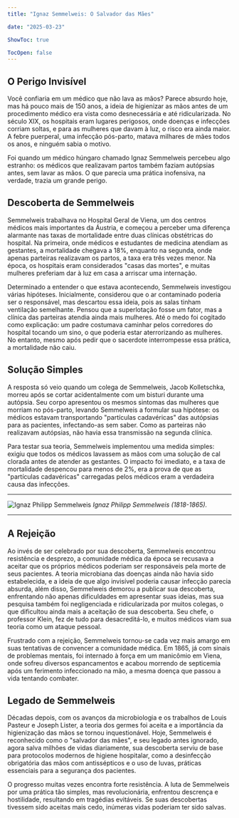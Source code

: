 ```yaml
---
title: "Ignaz Semmelweis: O Salvador das Mães"

date: "2025-03-23"

ShowToc: true

TocOpen: false 
---
```

## O Perigo Invisível

Você confiaria em um médico que não lava as mãos? Parece absurdo hoje, mas há pouco mais de 150 anos, a ideia de higienizar as mãos antes de um procedimento médico era vista como desnecessária e até ridicularizada. No século XIX, os hospitais eram lugares perigosos, onde doenças e infecções corriam soltas, e para as mulheres que davam à luz, o risco era ainda maior. A febre puerperal, uma infecção pós-parto, matava milhares de mães todos os anos, e ninguém sabia o motivo.

Foi quando um médico húngaro chamado Ignaz Semmelweis percebeu algo estranho: os médicos que realizavam partos também faziam autópsias antes, sem lavar as mãos. O que parecia uma prática inofensiva, na verdade, trazia um grande perigo.


## Descoberta de Semmelweis

Semmelweis trabalhava no Hospital Geral de Viena, um dos centros médicos mais importantes da Áustria, e começou a perceber uma diferença alarmante nas taxas de mortalidade entre duas clínicas obstétricas do hospital. Na primeira, onde médicos e estudantes de medicina atendiam as gestantes, a mortalidade chegava a 18%, enquanto na segunda, onde apenas parteiras realizavam os partos, a taxa era três vezes menor. Na época, os hospitais eram considerados "casas das mortes", e muitas mulheres preferiam dar à luz em casa a arriscar uma internação.

Determinado a entender o que estava acontecendo, Semmelweis investigou várias hipóteses. Inicialmente, considerou que o ar contaminado poderia ser o responsável, mas descartou essa ideia, pois as salas tinham ventilação semelhante. Pensou que a superlotação fosse um fator, mas a clínica das parteiras atendia ainda mais mulheres. Até o medo foi cogitado como explicação: um padre costumava caminhar pelos corredores do hospital tocando um sino, o que poderia estar aterrorizando as mulheres. No entanto, mesmo após pedir que o sacerdote interrompesse essa prática, a mortalidade não caiu.


## Solução Simples

A resposta só veio quando um colega de Semmelweis, Jacob Kolletschka, morreu após se cortar acidentalmente com um bisturi durante uma autópsia. Seu corpo apresentou os mesmos sintomas das mulheres que morriam no pós-parto, levando Semmelweis a formular sua hipótese: os médicos estavam transportando "partículas cadavéricas" das autópsias para as pacientes, infectando-as sem saber. Como as parteiras não realizavam autópsias, não havia essa transmissão na segunda clínica.

Para testar sua teoria, Semmelweis implementou uma medida simples: exigiu que todos os médicos lavassem as mãos com uma solução de cal clorada antes de atender as gestantes. O impacto foi imediato, e a taxa de mortalidade despencou para menos de 2%, era a prova de que as "partículas cadavéricas" carregadas pelos médicos eram a verdadeira causa das infecções.

___

![Ignaz Philipp Semmelweis](https://assets1.cbsnewsstatic.com/hub/i/r/2020/03/28/4bc38372-dde5-4532-98a6-0d4a5c8114f1/thumbnail/640x480/785550f69a8dcc53ff29a42ea8ae50fa/ignaz-semmelweis-a-promo.jpg?v=63a2b43e2ef8917aa6bd547ca29dd4fa)
_Ignaz Philipp Semmelweis (1818-1865)._
___

## A Rejeição

Ao invés de ser celebrado por sua descoberta, Semmelweis encontrou resistência e desprezo, a comunidade médica da época se recusava a aceitar que os próprios médicos poderiam ser responsáveis pela morte de seus pacientes. A teoria microbiana das doenças ainda não havia sido estabelecida, e a ideia de que algo invisível poderia causar infecção parecia absurda, além disso, Semmelweis demorou a publicar sua descoberta, enfrentando não apenas dificuldades em apresentar suas ideias, mas sua pesquisa também foi negligenciada e ridicularizada por muitos colegas, o que dificultou ainda mais a aceitação de sua descoberta. Seu chefe, o professor Klein, fez de tudo para desacreditá-lo, e muitos médicos viam sua teoria como um ataque pessoal.

Frustrado com a rejeição, Semmelweis tornou-se cada vez mais amargo em suas tentativas de convencer a comunidade médica. Em 1865, já com sinais de problemas mentais, foi internado à força em um manicômio em Viena, onde sofreu diversos espancamentos e acabou morrendo de septicemia após um ferimento infeccionado na mão, a mesma doença que passou a vida tentando combater.


## Legado de Semmelweis

Décadas depois, com os avanços da microbiologia e os trabalhos de Louis Pasteur e Joseph Lister, a teoria dos germes foi aceita e a importância da higienização das mãos se tornou inquestionável. Hoje, Semmelweis é reconhecido como o "salvador das mães", e seu legado antes ignorado, agora salva milhões de vidas diariamente, sua descoberta serviu de base para protocolos modernos de higiene hospitalar, como a desinfecção obrigatória das mãos com antissépticos e o uso de luvas, práticas essenciais para a segurança dos pacientes.

O progresso muitas vezes encontra forte resistência. A luta de Semmelweis por uma prática tão simples, mas revolucionária, enfrentou descrença e hostilidade, resultando em tragédias evitáveis. Se suas descobertas tivessem sido aceitas mais cedo, inúmeras vidas poderiam ter sido salvas.
